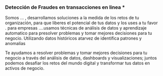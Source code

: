 ### Detección de Fraudes en transacciones en linea *

Somos ... , desarrollamos soluciones a la medida de los retos de tu organización, para que liberes el potencial de tus datos y los uses a tu favor . para empresas ....usamos técnicas de  análisis de datos y aprendizaje automatico para presolver problemas y tomar mejores decisiones para tu negocio. Utilizando datos históricos atarvez de  identifica patrones y anomalías

Te ayudamos a resolver problemas y tomar mejores decisiones para tu negocio a través del análisis de datos, dashboards y visualizaciones; juntos podemos desafiar los retos del mundo digital y transformar tus datos en activos de negocio.